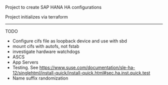 Project to create SAP HANA HA configurations

Project initializes via terraform

------------------
TODO
* Configure cifs file as loopback device and use with sbd
* mount cifs with autofs, not fstab
* investigate hardware watchdogs
* ASCS
* App Servers
* Testing.  See https://www.suse.com/documentation/sle-ha-12/singlehtml/install-quick/install-quick.html#sec.ha.inst.quick.test
* Name suffix randomization

